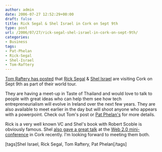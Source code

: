 ```yaml
---
author: admin
date: 2006-07-27 12:52:29+00:00
draft: false
title: Rick Segal & Shel Israel in Cork on Sept 9th
type: post
url: /2006/07/27/rick-segal-shel-israel-in-cork-on-sept-9th/
categories:
- Business
tags:
- Pat-Phelan
- Rick-Segal
- Shel-Israel
- Tom-Raftery
---
```


[Tom Raftery has posted](http://www.tomrafteryit.net/rick-and-shel-want-to-meet-you/) that [Rick Segal](http://ricksegal.typepad.com/pmv/) & [Shel Israel](http://redcouch.typepad.com/) are visiting Cork on Sept 9th as part of their world tour. 

They are having a meet-up in Taste of Thailand and would love to talk to people with great ideas who can help them see how tech entrepreneurialism will evolve in Ireland over the next few years. They are also available to meet earlier in the day but will shoot anyone who appears with a powerpoint. Check out Tom's post or [Pat Phelan's](http://blog.roam4free.ie/venture-capital/) for more details.

Rick is a very well known VC and Shel's book with Robert Scoble is obviously famous. Shel [also gave a great talk](https://argolon.com/2006/06/10/itcork-web20-conference-shel-israel/) at the [Web 2.0 mini-conference](http://www.tomrafteryit.net/web-20-conference-in-cork-attracts-international-speakers/) in Cork recently. I'm looking forward to meeting them both.

[tags]Shel Israel, Rick Segal, Tom Raftery, Pat Phelan[/tags]

